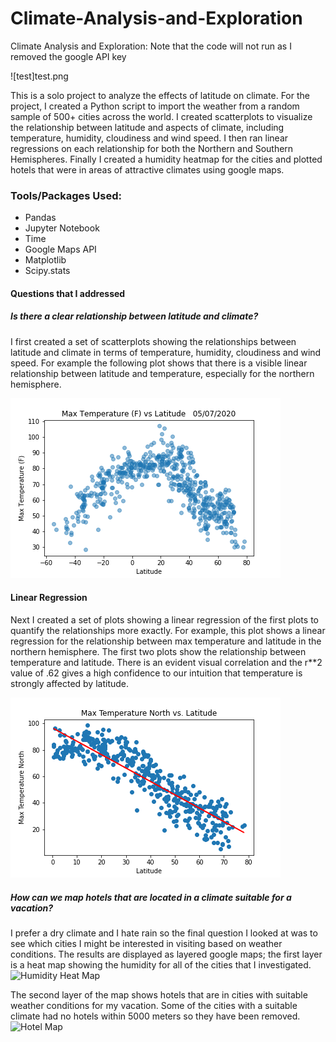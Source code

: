 # Climate-Analysis-and-Exploration
Climate Analysis and Exploration: Note that the code will not run as I removed the google API key

![test]test.png


This is a solo project to analyze the effects of latitude on climate. For the project, I created a Python script to import the weather from a random sample of 500+ cities across the world. I created scatterplots to visualize the relationship between latitude and aspects of climate, including temperature, humidity, cloudiness and wind speed.
I then ran linear regressions on each relationship for both the Northern and Southern Hemispheres.
Finally I created a humidity heatmap for the cities and plotted hotels that were in areas of attractive climates using google maps.
### Tools/Packages Used:
* Pandas
* Jupyter Notebook
* Time
* Google Maps API
* Matplotlib
* Scipy.stats

#### Questions that I addressed

##### Is there a clear relationship between latitude and climate?
I first created a set of scatterplots showing the relationships between latitude and climate in terms of temperature, humidity, cloudiness and wind speed. For example the following plot shows that there is a visible linear relationship between latitude and temperature, especially for the northern hemisphere.

![Temperature vs Latitude Plot](/output_data/Temp_Lat.png)
#### Linear Regression
Next I created a set of plots showing a linear regression of the first plots to quantify the relationships more exactly. For example, this plot shows a linear regression for the relationship between max temperature and latitude in the northern hemisphere. The first two plots show the relationship between temperature and latitude. There is an evident visual correlation and the r**2 value of .62 gives a high confidence to our intuition that temperature
is strongly affected by latitude.


![Linear regression](https://github.com/mateoias/Climate-Analysis-and-Exploration/blob/master/output_data/linear%20regression%20of%20Max%20Temperature%20North%20vs%20Latitude.png)

##### How can we map hotels that are located in a climate suitable for a vacation?

I prefer a dry climate and I hate rain so the final question I looked at was to see which cities I might be interested in visiting based on weather conditions. The results are displayed as layered google maps; the first layer is a heat map showing the humidity for all of the cities that I investigated.
![Humidity Heat Map](https://github.com/mateoias/Bootcamp-Work/blob/master/07_API/output_data/humidity_map.png  )

The second layer of the map shows hotels that are in cities with suitable weather conditions for my vacation. Some of the cities with a suitable climate had no hotels within 5000 meters so they have been removed.
![Hotel Map](https://github.com/mateoias/Bootcamp-Work/blob/master/07_API/output_data/Top_Hotels_Map.png )

